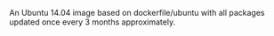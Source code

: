 An Ubuntu 14.04 image based on dockerfile/ubuntu with all packages updated once every 3 months approximately.
